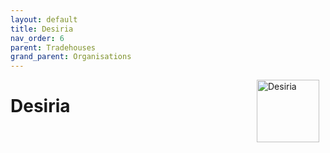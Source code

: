 ```yaml
---
layout: default
title: Desiria
nav_order: 6
parent: Tradehouses
grand_parent: Organisations
---
```

<img src="/shysba/img/desiria.png"
     alt="Desiria"
     style="float: right; margin-right: 10px; width: 100px;" />

# Desiria
